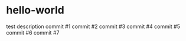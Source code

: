 # hello-world
test description
commit #1
commit #2
commit #3
commit #4
commit #5
commit #6
commit #7